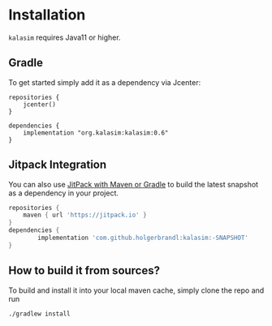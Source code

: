 # Installation

`kalasim` requires Java11 or higher.

## Gradle

To get started simply add it as a dependency via Jcenter:
```
repositories {
    jcenter()
}

dependencies {
    implementation "org.kalasim:kalasim:0.6"
}
```


## Jitpack Integration

You can also use [JitPack with Maven or Gradle](https://jitpack.io/#holgerbrandl/kalasim) to build the latest snapshot as a dependency in your project.

```groovy
repositories {
    maven { url 'https://jitpack.io' }
}
dependencies {
        implementation 'com.github.holgerbrandl:kalasim:-SNAPSHOT'
}
```

## How to build it from sources?

To build and install it into your local maven cache, simply clone the repo and run
```bash
./gradlew install
```